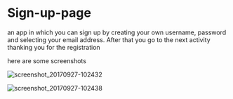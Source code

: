 # Sign-up-page
an app in which you can sign up by creating your own username, password and selecting your email address. After that you go to the next activity thanking you for the registration

here are some screenshots



![screenshot_20170927-102432](https://user-images.githubusercontent.com/32220881/30896781-4ed30edc-a370-11e7-8de6-f05172897920.png)

![screenshot_20170927-102438](https://user-images.githubusercontent.com/32220881/30896782-4fc00156-a370-11e7-90bd-3a0aca07ecea.png)
